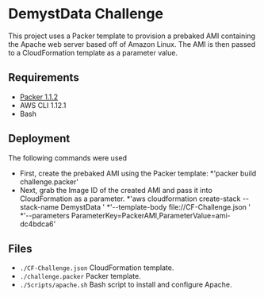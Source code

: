 # DemystData Challenge

This project uses a Packer template to provision a prebaked AMI containing the Apache web server based off of Amazon Linux. The AMI is then passed to a CloudFormation template as a parameter value.

## Requirements

* [Packer 1.1.2](http://www.packer.io)
* AWS CLI 1.12.1
* Bash

## Deployment

The following commands were used  

* First, create the prebaked AMI using the Packer template:
    *'packer build challenge.packer'
* Next, grab the Image ID of the created AMI and pass it into CloudFormation as a parameter.
	*'aws cloudformation create-stack --stack-name DemystData \'
	*'--template-body file://CF-Challenge.json \'
	*'--parameters ParameterKey=PackerAMI,ParameterValue=ami-dc4bdca6'
	
## Files

* `./CF-Challenge.json` CloudFormation template.
* `./challenge.packer` Packer template.
* `./Scripts/apache.sh` Bash script to install and configure Apache.
